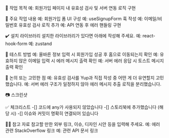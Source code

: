 📌 작업 목적
예: 회원가입 페이지 내 유효성 검사 및 서버 연동 로직 구현

🔨 주요 작업 내용
예: 회원가입 폼 UI 구성
예: useSignupForm 훅 작성
예: 이메일/비밀번호 유효성 검사 로직 추가
예: API 연동 후 에러 핸들링 구현

✔️ 설치 라이브러리
설치한 라이브러리가 있다면 아래에 작성해 주세요.
예: react-hook-form
예: zustand

🧪 테스트 방법
예: 올바른 정보 입력 시 회원가입 성공 후 홈으로 이동되는지 확인
예: 유효하지 않은 이메일 입력 시 에러 메시지 출력 확인
예: 서버 에러 응답 시 토스트 메시지 출력 확인

💬 논의 또는 고민한 점
예: 유효성 검사를 Yup과 직접 작성 중 어떤 게 더 유연할지 고민했습니다.
예: 서버 에러 구조가 일정하지 않아 에러 메시지 추출 로직을 분리했습니다.

📷 스크린샷

	
✅ 체크리스트
-[] 코드에 any가 사용되지 않았습니다
-[] 스토리북에 추가했습니다 (해당 시)
-[] 이슈와 커밋이 명확히 연결되어 있습니다

🙋🏻 참고 자료
참고할 만한 외부 링크, 이슈, 디자인 시안 등을 입력해 주세요.
예: 에러 관련 StackOverflow 링크
예: 관련 API 문서 링크